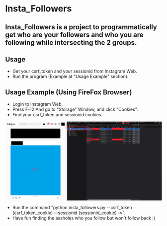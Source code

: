 # Insta_Followers

  ## Insta_Followers is a project to programmatically get who are your followers and who you are following while intersecting the 2 groups.

  ## Usage
  
  * Get your csrf_token and your sessionid from Instagram Web.
  * Run the program (Example at "Usage Example" section).
  

  ## Usage Example (Using FireFox Browser)
  
  * Login to Instagram Web.
  * Press F-12 And go to "Storage" Window, and click "Cookies".
  * Find your csrf_token and sessionid cookies.

<img align="center" src="https://raw.githubusercontent.com/yoavshah/Insta_followers/master/images/get_csrf_sessionid.png" />

  * Run the command "python insta_followers.py --csrf_token (csrf_token_cookie) --sessionid (sessionid_cookie) -v".
  * Have fun finding the assholes who you follow but won't follow back :)



